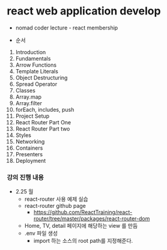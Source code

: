 # react web application develop
* nomad coder lecture - react membership

* 순서
1. Introduction
1. Fundamentals
  1. Arrow Functions
  1. Template Literals
  1. Object Destructuring
  1. Spread Operator
  1. Classes
  1. Array.map
  1. Array.filter
  1. forEach, includes, push
1. Project Setup
  1. React Router Part One
  1. React Router Part two
1. Styles
1. Networking
1. Containers
1. Presenters
1. Deployment

### 강의 진행 내용

* 2.25 월
  * react-router 사용 예제 실습
  * react-router github page
    * https://github.com/ReactTraining/react-router/tree/master/packages/react-router-dom
  * Home, TV, detail 페이지에 해당하는 view 를 만듬
  * .env 파일 생성
    * import 하는 소스의 root path를 지정해준다.
  